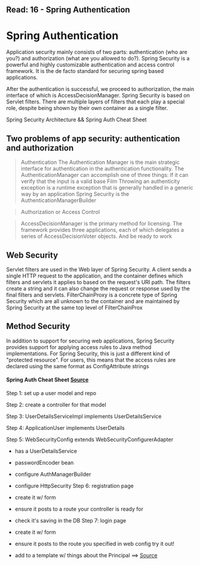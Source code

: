 Read: 16 - Spring Authentication
---------------------------------------------------------------------------------------
# Spring Authentication
Application security mainly consists of two parts: authentication (who are you?) and authorization (what are you allowed to do?).
Spring Security is a powerful and highly customizable authentication and access control framework. It is the de facto standard for securing spring based applications.

After the authentication is successful, we proceed to authorization, the main interface of which is AccessDecisionManager.
Spring Security is based on Servlet filters. There are multiple layers of filters that each play a special role, despite being shown by their own container as a single filter.

Spring Security Architecture && Spring Auth Cheat Sheet

## Two problems of app security: authentication and authorization

> Authentication The Authentication Manager is the main strategic interface for authentication in the authentication functionality. The AuthenticationManager can accomplish one of three things: If it can verify that the input is a valid base Film Throwing an authenticity exception is a runtime exception that is generally handled in a generic way by an application Spring Security is the AuthenticationManagerBuilder

> Authorization or Access Control

> AccessDecisionManager is the primary method for licensing. The framework provides three applications, each of which delegates a series of AccessDecisionVoter objects. And be ready to work

## Web Security
Servlet filters are used in the Web layer of Spring Security. A client sends a single HTTP request to the application, and the container defines which filters and servlets it applies to based on the request's URI path. The filters create a string and it can also change the request or response used by the final filters and servlets. FilterChainProxy is a concrete type of Spring Security which are all unknown to the container and are maintained by Spring Security at the same top level of FilterChainProx

## Method Security
In addition to support for securing web applications, Spring Security provides support for applying access rules to Java method implementations. For Spring Security, this is just a different kind of "protected resource". For users, this means that the access rules are declared using the same format as ConfigAttribute strings

#### Spring Auth Cheat Sheet       [Source](https://github.com/codefellows/seattle-java-401d2/blob/master/SpringAuthCheatSheet.md)
Step 1: set up a user model and repo

Step 2: create a controller for that model

Step 3: UserDetailsServiceImpl implements UserDetailsService

Step 4: ApplicationUser implements UserDetails

Step 5: WebSecurityConfig extends WebSecurityConfigurerAdapter

- has a UserDetailsService
- passwordEncoder bean
- configure AuthManagerBuilder
- configure HttpSecurity
Step 6: registration page

- create it w/ form
- ensure it posts to a route your controller is ready for
- check it's saving in the DB
 Step 7: login page
- create it w/ form
- ensure it posts to the route you specified in web config
try it out!
- add to a template w/ things about the Principal ==> [Source](https://github.com/codefellows/seattle-java-401d2/blob/master/SpringAuthCheatSheet.md)
